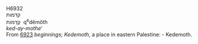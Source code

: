 <body>
  <p>H6932<br>  קדמות  <br> קְדֵמוֹת  ‎  q<sup>e</sup>dêmôth  <br><i>ked-ay-mothe‘ </i><br>From <a href="h6923.htm">6923</a>  <i>beginnings</i>; <i>Kedemoth</i>, a place in eastern Palestine: - Kedemoth.<br></p>
 </body>